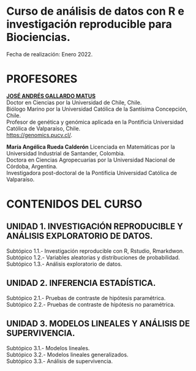 # Curso de análisis de datos con R e investigación reproducible para Biociencias.

Fecha de realización: Enero 2022.

# PROFESORES

[**JOSÉ ANDRÉS GALLARDO MATUS**](https://github.com/DrJoseGallardo)  
Doctor en Ciencias por la Universidad de Chile, Chile.  
Biólogo Marino por la Universidad Católica de la Santísima Concepción, Chile.  
Profesor de genética y genómica aplicada en la Pontificia Universidad Católica de Valparaíso, Chile.  
https://genomics.pucv.cl/. 

**María Angélica Rueda Calderón**
Licenciada en Matemáticas por la Universidad Industrial de Santander, Colombia.  
Doctora en Ciencias Agropecuarias por la Universidad Nacional de Córdoba, Argentina.  
Investigadora post-doctoral de la Pontificia Universidad Católica de Valparaíso.  

# CONTENIDOS DEL CURSO

## UNIDAD 1. INVESTIGACIÓN REPRODUCIBLE Y ANÁLISIS EXPLORATORIO DE DATOS. 
Subtópico 1.1.- Investigación reproducible con R, Rstudio, Rmarkdwon.  
Subtópico 1.2.- Variables aleatorias y distribuciones de probabilidad.  
Subtópico 1.3.- Análisis exploratorio de datos.  

## UNIDAD 2. INFERENCIA ESTADÍSTICA. 
Subtópico 2.1.- Pruebas de contraste de hipótesis paramétrica.  
Subtópico 2.2.- Pruebas de contraste de hipótesis no paramétrica.  
  
## UNIDAD 3. MODELOS LINEALES Y ANÁLISIS DE SUPERVIVENCIA. 
Subtópico 3.1.- Modelos lineales.  
Subtópico 3.2.- Modelos lineales generalizados.  
Subtópico 3.3.- Análisis de supervivencia.  
